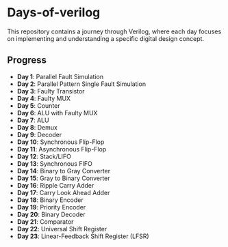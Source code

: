 # Days-of-verilog

This repository contains a journey through Verilog, where each day focuses on implementing and understanding a specific digital design concept.

## Progress

- **Day 1**: Parallel Fault Simulation  
- **Day 2**: Parallel Pattern Single Fault Simulation  
- **Day 3**: Faulty Transistor  
- **Day 4**: Faulty MUX  
- **Day 5**: Counter  
- **Day 6**: ALU with Faulty MUX  
- **Day 7**: ALU  
- **Day 8**: Demux  
- **Day 9**: Decoder  
- **Day 10**: Synchronous Flip-Flop  
- **Day 11**: Asynchronous Flip-Flop 
- **Day 12**: Stack/LIFO
- **Day 13**: Synchronous FIFO
- **Day 14**: Binary to Gray Converter
- **Day 15**: Gray to Binary Converter
- **Day 16**: Ripple Carry Adder
- **Day 17**: Carry Look Ahead Adder
- **Day 18**: Binary Encoder
- **Day 19**: Priority Encoder
- **Day 20**: Binary Decoder
- **Day 21**: Comparator
- **Day 22**: Universal Shift Register
- **Day 23**: Linear-Feedback Shift Register (LFSR)